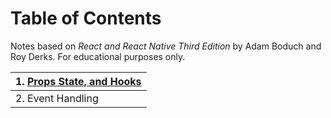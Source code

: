 # Table of Contents
Notes based on *React and React Native Third Edition* by Adam Boduch and Roy Derks. For educational purposes only.


|1. <a href="Documentation/Props-State-Hooks.md">Props State, and Hooks</a>|
|-|
|2. Event Handling|
